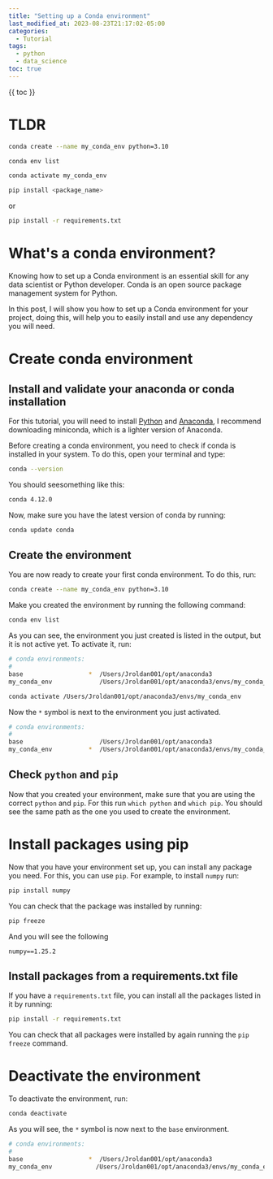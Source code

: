 ```yaml
---
title: "Setting up a Conda environment"
last_modified_at: 2023-08-23T21:17:02-05:00
categories:
  - Tutorial
tags:
  - python 
  - data_science 
toc: true
---
```



{{ toc }}

# TLDR

```bash
conda create --name my_conda_env python=3.10
```

```bash
conda env list
```

```bash
conda activate my_conda_env
```

```bash
pip install <package_name>
```
or 

```bash
pip install -r requirements.txt 
```

# What's a conda environment?
Knowing how to set up a Conda environment is an essential skill for any data scientist or Python developer.  Conda is
an open source package management system  for Python.  

In this post, I will show you how to set up a Conda environment for your project, doing this, will help you to easily install and use 
any dependency you will need. 


# Create conda environment
## Install and validate your anaconda or conda installation 
For this tutorial, you will need to install [Python](https://www.python.org/downloads/) and [Anaconda](https://www.anaconda.com/download/), I recommend downloading miniconda, which is a lighter version of
Anaconda.

Before creating a conda environment, you need to check if conda is installed in your system. To do this, open your terminal and type:

```bash
conda --version
```

You should seesomething like this:

```bash
conda 4.12.0  
````

Now, make sure you have the latest version of conda by running:

```bash
conda update conda
```

## Create the environment
You are now ready to create your first conda environment. To do this, run:

```bash
conda create --name my_conda_env python=3.10
```
Make you created the environment by running the following command:

```bash
conda env list
```

As you can see, the environment you just created is listed in the output, but it is not active yet. To activate it, run:

```bash
# conda environments:
#
base                  *  /Users/Jroldan001/opt/anaconda3
my_conda_env             /Users/Jroldan001/opt/anaconda3/envs/my_conda_env
```

```bash
conda activate /Users/Jroldan001/opt/anaconda3/envs/my_conda_env
```

Now the `*` symbol is next to the environment you just activated.

```bash
# conda environments:
#
base                     /Users/Jroldan001/opt/anaconda3
my_conda_env          *  /Users/Jroldan001/opt/anaconda3/envs/my_conda_env
```

## Check `python` and `pip`
Now that you created your environment, make sure that you are using the correct `python` and `pip`. For this run 
`which python` and `which pip`. You should see the same path as the one you used to create the environment.


# Install packages using pip
Now that you have your environment set up, you can install any package you need. For this, you can use `pip`. For example, to install `numpy` run:

```bash 
pip install numpy
``` 
You can check that the package was installed by running:

```bash 
pip freeze
```

And you will see the following
```
numpy==1.25.2
```

## Install packages from a requirements.txt file
If you have a `requirements.txt` file, you can install all the packages listed in it by running:

```bash
pip install -r requirements.txt 
```
You can check that all packages were installed by again running the `pip freeze` command.

# Deactivate the environment
To deactivate the environment, run:

```bash 
conda deactivate
```

As you will see, the `*` symbol is now next to the `base` environment.

```bash
# conda environments:
#
base                  *  /Users/Jroldan001/opt/anaconda3
my_conda_env            /Users/Jroldan001/opt/anaconda3/envs/my_conda_env
```